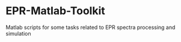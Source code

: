 # EPR-Matlab-Toolkit
Matlab scripts for some tasks related to EPR spectra processing and simulation 
